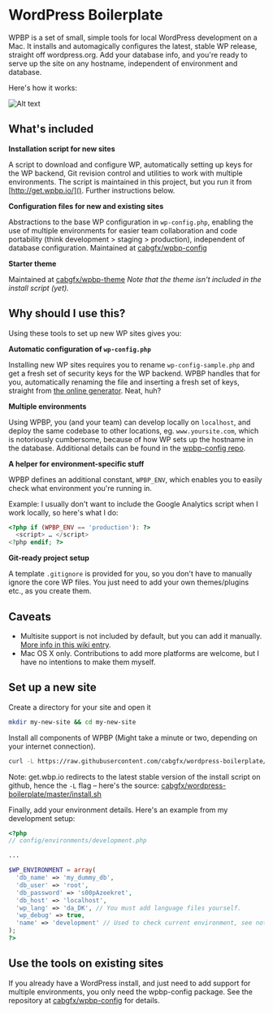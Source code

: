 # WordPress Boilerplate

  
WPBP is a set of small, simple tools for local WordPress development on a Mac. It installs and automagically configures the latest, stable WP release, straight off wordpress.org. Add your database info, and you're ready to serve up the site on any hostname, independent of environment and database.


Here's how it works:

![Alt text](https://s3-eu-west-1.amazonaws.com/wordpress-boilerplate/wpbp-install-demo.gif "Animated GIF showing the install procedure on the command line")

## What's included

**Installation script for new sites**

A script to download and configure WP, automatically setting up keys for the WP backend, Git revision control and utilities to work with multiple environments.
The script is maintained in this project, but you run it from [http://get.wpbp.io/](). Further instructions below.

**Configuration files for new and existing sites**

Abstractions to the base WP configuration in `wp-config.php`, enabling the use of multiple environments for easier team collaboration and code portability (think development > staging > production), independent of database configuration. Maintained at [cabgfx/wpbp-config][conf]

**Starter theme**

Maintained at [cabgfx/wpbp-theme][theme] _Note that the theme isn't included in the install script (yet)._

[conf]: https://github.com/cabgfx/wpbp-config
[theme]: https://github.com/cabgfx/wpbp-theme
[st]: https://github.com/viewportindustries/starkers
[ro]: http://roots.io/

## Why should I use this?

Using these tools to set up new WP sites gives you:

**Automatic configuration of `wp-config.php`**

Installing new WP sites requires you to rename `wp-config-sample.php` and get a fresh set of security keys for the WP backend. WPBP handles that for you, automatically renaming the file and inserting a fresh set of keys, straight from [the online generator][gen]. Neat, huh?

[gen]: https://api.wordpress.org/secret-key/1.1/salt/

**Multiple environments**

Using WPBP, you (and your team) can develop locally on `localhost`, and deploy the same codebase to other locations, eg. `www.yoursite.com`, which is notoriously cumbersome, because of how WP sets up the hostname in the database. Additional details can be found in the [wpbp-config repo][conf].

**A helper for environment-specific stuff**

WPBP defines an additional constant, `WPBP_ENV`, which enables you to easily check what environment you're running in.

Example:
I usually don't want to include the Google Analytics script when I work locally, so here's what I do:

```php
<?php if (WPBP_ENV == 'production'): ?>
  <script> … </script>
<?php endif; ?>
```

**Git-ready project setup**

A template `.gitignore` is provided for you, so you don't have to manually ignore the core WP files. You just need to add your own themes/plugins etc., as you create them.

## Caveats

* Multisite support is not included by default, but you can add it manually. [More info in this wiki entry](https://github.com/cabgfx/wordpress-boilerplate/wiki/Multisite-support).
* Mac OS X only. Contributions to add more platforms are welcome, but I have no intentions to make them myself.


## Set up a new site

Create a directory for your site and open it
```bash
mkdir my-new-site && cd my-new-site
```

Install all components of WPBP (Might take a minute or two, depending on your internet connection).
```bash
curl -L https://raw.githubusercontent.com/cabgfx/wordpress-boilerplate/master/install.sh | sh
```

Note: get.wbp.io redirects to the latest stable version of the install script on github, hence the `-L` flag – here's the source: [cabgfx/wordpress-boilerplate/master/install.sh](https://raw.github.com/cabgfx/wordpress-boilerplate/master/install.sh)

Finally, add your environment details. Here's an example from my development setup:

```php
<?php
// config/environments/development.php

...

$WP_ENVIRONMENT = array(
  'db_name' => 'my_dummy_db',
  'db_user' => 'root',
  'db_password' => 's00pAzeekret',
  'db_host' => 'localhost',
  'wp_lang' => 'da_DK', // You must add language files yourself.
  'wp_debug' => true,
  'name' => 'development' // Used to check current environment, see note about environment-specific stuff.
);
?>
```

## Use the tools on existing sites

If you already have a WordPress install, and just need to add support for multiple environments, you only need the wpbp-config package. See the repository at [cabgfx/wpbp-config][conf] for details.



